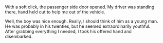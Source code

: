 With a soft click, the passenger side door opened. My driver was standing there, hand held out to help me out of the vehicle.

Well, the boy was nice enough. Really, I should think of him as a young man. He was probably in his twenties, but he seemed extraordinarily youthful. After grabbing everything I needed, I took his offered hand and disembarked.
